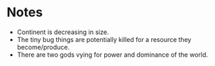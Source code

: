 # Notes
- Continent is decreasing in size.
- The tiny bug things are potentially killed for a resource they become/produce.
- There are two gods vying for power and dominance of the world.